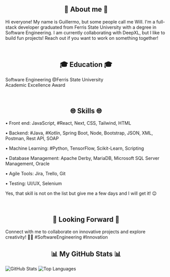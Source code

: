 <h2 align="center">👤 About me 👤</h2>

Hi everyone! My name is Guillermo, but some people call me Will. I'm a full-stack developer graduated from Ferris State University with a degree in Software Engineering. I am currently collaborating with DeepXL, but I like to build fun projects! Reach out if you want to work on something together!

</br>

<h2 align="center">🎓 Education 🎓</h2>

Software Engineering @Ferris State University </br>
Academic Excellence Award

</br>

<h2 align="center">🌐 Skills 🌐</h2>

• Front end: JavaScript, #React, Next, CSS, Tailwind, HTML

• Backend: #Java, #Kotlin, Spring Boot, Node, Bootstrap, JSON, XML, Postman, Rest API, SOAP

• Machine Learning: #Python, TensorFlow, Scikit-Learn, Scripting

• Database Management: Apache Derby, MariaDB, Microsoft SQL Server Management, Oracle

• Agile Tools: Jira, Trello, Git

• Testing: UI/UX, Selenium

Yes, that skill is not on the list but give me a few days and I will get it! 😉

</br>

<h2 align="center">🌟 Looking Forward 🌟</h2>

Connect with me to collaborate on innovative projects and explore creativity! 🤝✨ #SoftwareEngineering #Innovation

<h2 align="center">📊 My GitHub Stats 📊</h2>

![GitHub Stats](https://github-readme-stats.vercel.app/api?username=glizondo&show_icons=true&theme=dark)
![Top Languages](https://github-readme-stats.vercel.app/api/top-langs/?username=glizondo&layout=compact&theme=dark)





